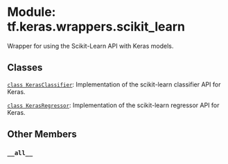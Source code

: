 <div itemscope itemtype="http://developers.google.com/ReferenceObject">
<meta itemprop="name" content="tf.keras.wrappers.scikit_learn" />
<meta itemprop="path" content="Stable" />
<meta itemprop="property" content="__all__"/>
</div>

# Module: tf.keras.wrappers.scikit_learn

Wrapper for using the Scikit-Learn API with Keras models.

## Classes

[`class KerasClassifier`](../../../tf/keras/wrappers/scikit_learn/KerasClassifier.md): Implementation of the scikit-learn classifier API for Keras.

[`class KerasRegressor`](../../../tf/keras/wrappers/scikit_learn/KerasRegressor.md): Implementation of the scikit-learn regressor API for Keras.

## Other Members

<h3 id="__all__"><code>__all__</code></h3>

